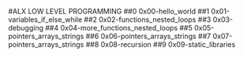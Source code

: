 #ALX LOW LEVEL PROGRAMMING
##0 0x00-hello_world
##1 0x01-variables_if_else_while
##2 0x02-functions_nested_loops
##3 0x03-debugging
##4 0x04-more_functions_nested_loops
##5 0x05-pointers_arrays_strings
##6 0x06-pointers_arrays_strings
##7 0x07-pointers_arrays_strings
##8 0x08-recursion
##9 0x09-static_libraries
